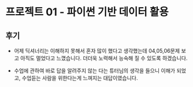 # 프로젝트 01 - 파이썬 기반 데이터 활용

## 후기

 - 어제 딕셔너리는 이해하지 못해서 혼자 많이 했다고 생각했는데
 04,05,06문제 보고 아직도 멀었다고 느꼈습니다.
 더더욱 노력해서 능숙해 질 수 있도록 하겠습니다.
 
 - 수업에 관하여 
 바로 답을 알려주지 않는 다는 튜터님의 생각을 들으니 이해가 되었고, 
 수업듣는 사람을 위한다는게 느껴지는 대답이였습니다.